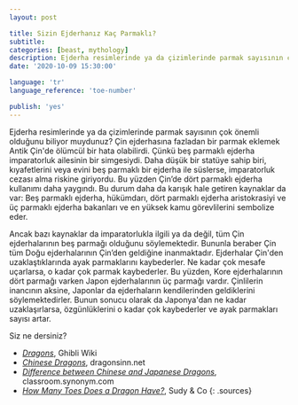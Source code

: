```yaml
---
layout: post

title: Sizin Ejderhanız Kaç Parmaklı?
subtitle:
categories: [beast, mythology]
description: Ejderha resimlerinde ya da çizimlerinde parmak sayısının çok önemli olduğunu biliyor muydunuz? Çin ejderhasına fazladan bir parmak eklemek Antik Çin'de ölümcül bir hata olabilirdi. Çünkü beş parmaklı ejderha imparatorluk ailesinin bir simgesiydi.
date: '2020-10-09 15:30:00'

language: 'tr'
language_reference: 'toe-number'

publish: 'yes'
---
```


Ejderha resimlerinde ya da çizimlerinde parmak sayısının çok önemli olduğunu biliyor muydunuz?
Çin ejderhasına fazladan bir parmak eklemek Antik Çin'de ölümcül bir hata olabilirdi. Çünkü beş parmaklı ejderha imparatorluk ailesinin bir simgesiydi. Daha düşük bir statüye sahip biri, kıyafetlerini veya evini beş parmaklı bir ejderha ile süslerse, imparatorluk cezası alma riskine giriyordu. Bu yüzden Çin’de dört parmaklı ejderha kullanımı daha yaygındı. Bu durum daha da karışık hale getiren kaynaklar da var:
Beş parmaklı ejderha, hükümdarı, dört parmaklı ejderha aristokrasiyi ve üç parmaklı ejderha bakanları ve en yüksek kamu görevlilerini sembolize eder.

Ancak bazı kaynaklar da imparatorlukla ilgili ya da değil, tüm Çin ejderhalarının beş parmağı olduğunu söylemektedir. Bununla beraber Çin tüm Doğu ejderhalarının Çin’den geldiğine inanmaktadır. Ejderhalar Çin'den uzaklaştıklarında ayak parmaklarını kaybederler. Ne kadar çok mesafe uçarlarsa, o kadar çok parmak kaybederler. Bu yüzden, Kore ejderhalarının dört parmağı varken Japon ejderhalarının üç parmağı vardır. Çinlilerin inancının aksine, Japonlar da ejderhaların kendilerinden geldiklerini söylemektedirler. Bunun sonucu olarak da Japonya'dan ne kadar uzaklaşırlarsa, özgünlüklerini o kadar çok kaybederler ve ayak parmakları sayısı artar.

Siz ne dersiniz?


+ *[Dragons](https://ghibli.fandom.com/wiki/Dragons)*, Ghibli Wiki
+ *[Chinese Dragons](http://www.dragonsinn.net/east-2.htm)*, dragonsinn.net
+ *[Difference between Chinese and Japanese Dragons](https://classroom.synonym.com/difference-between-japanese-chinese-dragons-12081559.html )*, classroom.synonym.com
+ *[How Many Toes Does a Dragon Have?](https://sudy.co.hu/en/how-many-toes-does-a-dragon-have/)*, Sudy & Co
{: .sources}

